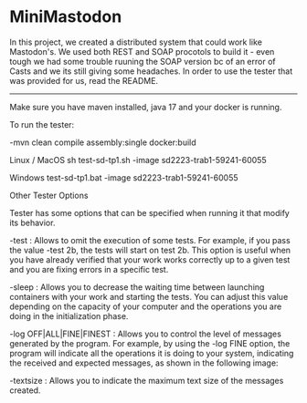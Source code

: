 # MiniMastodon
In this project, we created a distributed system that could work like Mastodon's. We used both REST and SOAP procotols to build it - even tough we had some trouble ruuning the SOAP version bc of an error of Casts and we its still giving some headaches. In order to use the tester that was provided for us, read the README.

--------------------------------------------------------------------------------------------------------------------------------------------------------------------
Make sure you have maven installed, java 17 and your docker is running.

To run the tester:

-mvn clean compile assembly:single docker:build

Linux / MacOS
sh test-sd-tp1.sh -image sd2223-trab1-59241-60055

Windows
test-sd-tp1.bat -image sd2223-trab1-59241-60055

Other Tester Options

Tester has some options that can be specified when running it that modify its behavior.

-test <num> : Allows to omit the execution of some tests. For example, if you pass the value -test 2b, the tests will start on test 2b. This option is useful when you have already verified that your work works correctly up to a given test and you are fixing errors in a specific test.

-sleep <seconds> : Allows you to decrease the waiting time between launching containers with your work and starting the tests. You can adjust this value depending on the capacity of your computer and the operations you are doing in the initialization phase.

-log OFF|ALL|FINE|FINEST : Allows you to control the level of messages generated by the program. For example, by using the -log FINE option, the program will indicate all the operations it is doing to your system, indicating the received and expected messages, as shown in the following image:

-textsize <len> : Allows you to indicate the maximum text size of the messages created.
